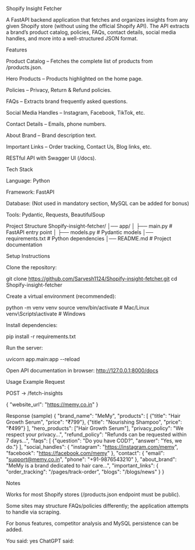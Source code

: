 Shopify Insight Fetcher

A FastAPI backend application that fetches and organizes insights from any given Shopify store (without using the official Shopify API).
The API extracts a brand’s product catalog, policies, FAQs, contact details, social media handles, and more into a well-structured JSON format.

Features

Product Catalog – Fetches the complete list of products from /products.json.

Hero Products – Products highlighted on the home page.

Policies – Privacy, Return & Refund policies.

FAQs – Extracts brand frequently asked questions.

Social Media Handles – Instagram, Facebook, TikTok, etc.

Contact Details – Emails, phone numbers.

About Brand – Brand description text.

Important Links – Order tracking, Contact Us, Blog links, etc.

RESTful API with Swagger UI (/docs).

Tech Stack

Language: Python

Framework: FastAPI

Database: (Not used in mandatory section, MySQL can be added for bonus)

Tools: Pydantic, Requests, BeautifulSoup

Project Structure
Shopify-insight-fetcher/
│── app/
│   ├── main.py          # FastAPI entry point
│   ├── models.py        # Pydantic models
│── requirements.txt     # Python dependencies
│── README.md            # Project documentation

Setup Instructions

Clone the repository:

git clone https://github.com/Sarvesh1124/Shopify-insight-fetcher.git
cd Shopify-insight-fetcher


Create a virtual environment (recommended):

python -m venv venv
source venv/bin/activate   # Mac/Linux
venv\Scripts\activate      # Windows


Install dependencies:

pip install -r requirements.txt


Run the server:

uvicorn app.main:app --reload


Open API documentation in browser:
http://127.0.0.1:8000/docs

Usage Example
Request

POST → /fetch-insights

{
  "website_url": "https://memy.co.in"
}

Response (sample)
{
  "brand_name": "MeMy",
  "products": [
    {"title": "Hair Growth Serum", "price": "₹799"},
    {"title": "Nourishing Shampoo", "price": "₹499"}
  ],
  "hero_products": ["Hair Growth Serum"],
  "privacy_policy": "We respect your privacy...",
  "refund_policy": "Refunds can be requested within 7 days...",
  "faqs": [
    {"question": "Do you have COD?", "answer": "Yes, we do."}
  ],
  "social_handles": {
    "instagram": "https://instagram.com/memy",
    "facebook": "https://facebook.com/memy"
  },
  "contact": {
    "email": "support@memy.co.in",
    "phone": "+91-9876543210"
  },
  "about_brand": "MeMy is a brand dedicated to hair care...",
  "important_links": {
    "order_tracking": "/pages/track-order",
    "blogs": "/blogs/news"
  }
}

Notes

Works for most Shopify stores (/products.json endpoint must be public).

Some sites may structure FAQs/policies differently; the application attempts to handle via scraping.

For bonus features, competitor analysis and MySQL persistence can be added.



You said:
yes
ChatGPT said:
